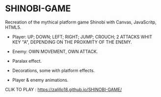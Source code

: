 # SHINOBI-GAME

Recreation of the mythical platform game Shinobi with Canvas, JavaScritp, HTML5.

* Player: UP; DOWN; LEFT; RIGHT; JUMP; CROUCH; 2 ATTACKS WHIT KEY "A", DEPENDING ON THE PROXIMITY OF THE ENEMY.

* Enemy: OWN MOVEMENT, OWN ATTACK.

* Paralax effect. 

* Decorations, some with platform effects.

* Player & enemy animations.


CLIK TO PLAY : https://zalillo18.github.io/SHINOBI-GAME/
